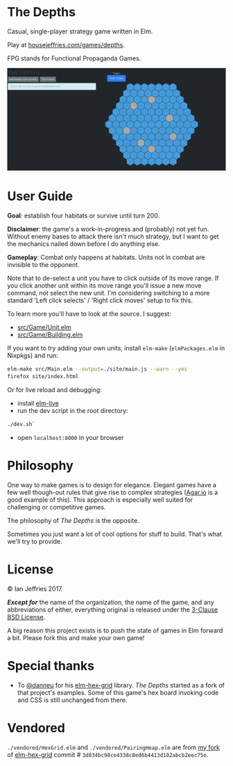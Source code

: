 # The Depths

Casual, single-player strategy game written in Elm.

Play at [housejeffries.com/games/depths](https://housejeffries.com/games/depths).

FPG stands for Functional Propaganda Games.

![screenshot](./screenshot.png)

# User Guide

**Goal**: establish four habitats or survive until turn 200.

**Disclaimer**: the game's a work-in-progress and (probably) not yet fun. Without enemy bases to attack there isn't much strategy, but I want to get the mechanics nailed down before I do anything else.

**Gameplay**: Combat only happens at habitats. Units not in combat are invisible to the opponent.

Note that to de-select a unit you have to click outside of its move range. If you click another unit within its move range you'll issue a new move command, not select the new unit. I'm considering switching to a more standard 'Left click selects' / 'Right click moves' setup to fix this.

To learn more you'll have to look at the source. I suggest:

* [src/Game/Unit.elm](./src/Game/Unit.elm)
* [src/Game/Building.elm](./src/Game/Building.elm)

If you want to try adding your own units, install `elm-make` (`elmPackages.elm` in Nixpkgs) and run:

```sh
elm-make src/Main.elm --output=./site/main.js --warn --yes
firefox site/index.html
```

Or for live reload and debugging:

* install [elm-live](https://github.com/architectcodes/elm-live)
* run the dev script in the root directory:

```sh
./dev.sh`
```

* open `localhost:8000` in your browser

# Philosophy

One way to make games is to design for elegance. Elegant games have a few well though-out rules that give rise to complex strategies ([Agar.io](http://agar.io/) is a good example of this). This approach is especially well suited for challenging or competitive games.

The philosophy of _The Depths_ is the opposite.

Sometimes you just want a lot of cool options for stuff to build. That's what we'll try to provide.

# License

© Ian Jeffries 2017.

_**Except for**_ the name of the organization, the name of the game, and any abbreviations of either, everything original is released under the [3-Clause BSD License](https://opensource.org/licenses/BSD-3-Clause).

A big reason this project exists is to push the state of games in Elm forward a bit. Please fork this and make your own game!

# Special thanks

* To [@danneu](https://github.com/danneu/elm-hex-grid) for his [elm-hex-grid](https://github.com/danneu/elm-hex-grid) library. _The Depths_ started as a fork of that project's examples. Some of this game's hex board invoking code and CSS is still unchanged from there.

# Vendored

`./vendored/HexGrid.elm` and `./vendored/PairingHeap.elm` are from [my fork](https://github.com/seagreen/elm-hex-grid) of [elm-hex-grid](https://github.com/danneu/elm-hex-grid) commit # `3d834bc98ce4338c8ed6b4413d102abcb2eec75e`.
